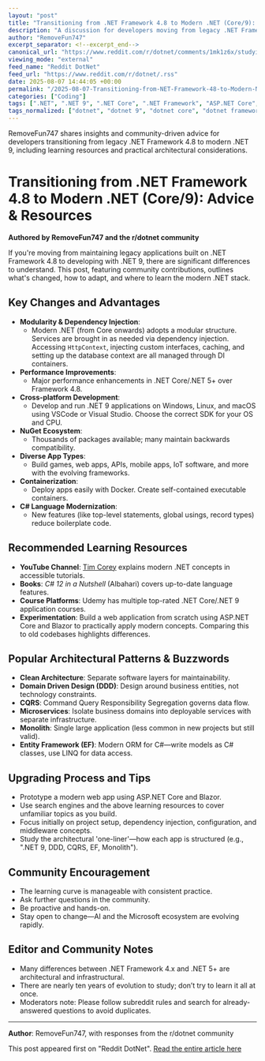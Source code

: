```yaml
---
layout: "post"
title: "Transitioning from .NET Framework 4.8 to Modern .NET (Core/9): Advice & Resources"
description: "A discussion for developers moving from legacy .NET Framework 4.8 to modern .NET Core and .NET 9. This community post gathers recommendations for learning resources, highlights major architectural shifts, and details language and ecosystem improvements. Topics covered include dependency injection, modularity, Entity Framework, project structure changes, and suggestions for structured and practical learning."
author: "RemoveFun747"
excerpt_separator: <!--excerpt_end-->
canonical_url: "https://www.reddit.com/r/dotnet/comments/1mk1z6x/studying_net_coming_from_net_framework/"
viewing_mode: "external"
feed_name: "Reddit DotNet"
feed_url: "https://www.reddit.com/r/dotnet/.rss"
date: 2025-08-07 14:44:05 +00:00
permalink: "/2025-08-07-Transitioning-from-NET-Framework-48-to-Modern-NET-Core9-Advice-and-Resources.html"
categories: ["Coding"]
tags: [".NET", ".NET 9", ".NET Core", ".NET Framework", "ASP.NET Core", "C#", "Clean Architecture", "Coding", "Community", "CQRS", "Dependency Injection", "Docker", "EF", "Learning Resources", "LINQ", "Microservices", "Modularity", "Monolith", "NuGet", "Software Architecture", "Tim Corey", "Udemy", "VS Code"]
tags_normalized: ["dotnet", "dotnet 9", "dotnet core", "dotnet framework", "aspdotnet core", "csharp", "clean architecture", "coding", "community", "cqrs", "dependency injection", "docker", "ef", "learning resources", "linq", "microservices", "modularity", "monolith", "nuget", "software architecture", "tim corey", "udemy", "vs code"]
---
```


RemoveFun747 shares insights and community-driven advice for developers transitioning from legacy .NET Framework 4.8 to modern .NET 9, including learning resources and practical architectural considerations.<!--excerpt_end-->

# Transitioning from .NET Framework 4.8 to Modern .NET (Core/9): Advice & Resources

**Authored by RemoveFun747 and the r/dotnet community**

If you're moving from maintaining legacy applications built on .NET Framework 4.8 to developing with .NET 9, there are significant differences to understand. This post, featuring community contributions, outlines what's changed, how to adapt, and where to learn the modern .NET stack.

## Key Changes and Advantages

- **Modularity & Dependency Injection**:
  - Modern .NET (from Core onwards) adopts a modular structure. Services are brought in as needed via dependency injection. Accessing `HttpContext`, injecting custom interfaces, caching, and setting up the database context are all managed through DI containers.
- **Performance Improvements**:
  - Major performance enhancements in .NET Core/.NET 5+ over Framework 4.8.
- **Cross-platform Development**:
  - Develop and run .NET 9 applications on Windows, Linux, and macOS using VSCode or Visual Studio. Choose the correct SDK for your OS and CPU.
- **NuGet Ecosystem**:
  - Thousands of packages available; many maintain backwards compatibility.
- **Diverse App Types**:
  - Build games, web apps, APIs, mobile apps, IoT software, and more with the evolving frameworks.
- **Containerization**:
  - Deploy apps easily with Docker. Create self-contained executable containers.
- **C# Language Modernization**:
  - New features (like top-level statements, global usings, record types) reduce boilerplate code.

## Recommended Learning Resources

- **YouTube Channel**: [Tim Corey](https://youtube.com/@iamtimcorey?feature=shared) explains modern .NET concepts in accessible tutorials.
- **Books**: _C# 12 in a Nutshell_ (Albahari) covers up-to-date language features.
- **Course Platforms**: Udemy has multiple top-rated .NET Core/.NET 9 application courses.
- **Experimentation**: Build a web application from scratch using ASP.NET Core and Blazor to practically apply modern concepts. Comparing this to old codebases highlights differences.

## Popular Architectural Patterns & Buzzwords

- **Clean Architecture**: Separate software layers for maintainability.
- **Domain Driven Design (DDD)**: Design around business entities, not technology constraints.
- **CQRS**: Command Query Responsibility Segregation governs data flow.
- **Microservices**: Isolate business domains into deployable services with separate infrastructure.
- **Monolith**: Single large application (less common in new projects but still valid).
- **Entity Framework (EF)**: Modern ORM for C#—write models as C# classes, use LINQ for data access.

## Upgrading Process and Tips

- Prototype a modern web app using ASP.NET Core and Blazor.
- Use search engines and the above learning resources to cover unfamiliar topics as you build.
- Focus initially on project setup, dependency injection, configuration, and middleware concepts.
- Study the architectural 'one-liner'—how each app is structured (e.g., ".NET 9, DDD, CQRS, EF, Monolith").

## Community Encouragement

- The learning curve is manageable with consistent practice.
- Ask further questions in the community.
- Be proactive and hands-on.
- Stay open to change—AI and the Microsoft ecosystem are evolving rapidly.

## Editor and Community Notes

- Many differences between .NET Framework 4.x and .NET 5+ are architectural and infrastructural.
- There are nearly ten years of evolution to study; don’t try to learn it all at once.
- Moderators note: Please follow subreddit rules and search for already-answered questions to avoid duplicates.

---

**Author**: RemoveFun747, with responses from the r/dotnet community

This post appeared first on "Reddit DotNet". [Read the entire article here](https://www.reddit.com/r/dotnet/comments/1mk1z6x/studying_net_coming_from_net_framework/)
